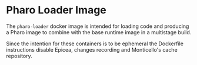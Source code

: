 # Pharo Loader Image

The `pharo-loader` docker image is intended for loading code and producing a
Pharo image to combine with the base runtime image in a multistage build.

Since the intention for these containers is to be ephemeral the Dockerfile
instructions disable Epicea, changes recording and Monticello's cache repository.
